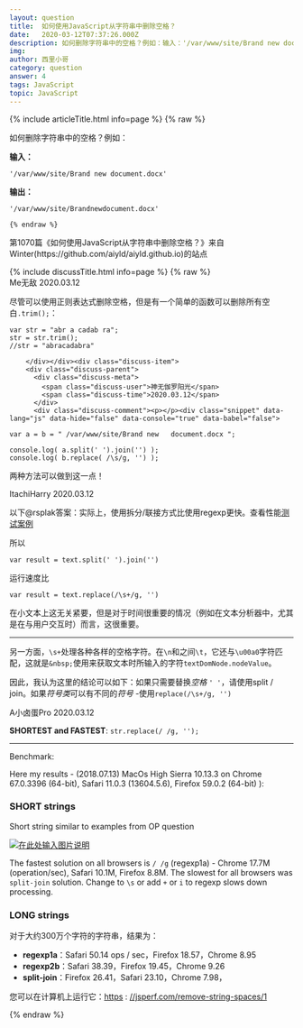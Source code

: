 ```yaml
---
layout: question
title:  如何使用JavaScript从字符串中删除空格？
date:   2020-03-12T07:37:26.000Z
description: 如何删除字符串中的空格？例如：输入：'/var/www/site/Brand new document.docx'输出：'/var/ww...
img: 
author: 西里小哥
category: question
answer: 4
tags: JavaScript
topic: JavaScript
---
```

<div class="article-root">
  <div class="article">
    {% include articleTitle.html info=page %}
    {% raw %}
    <div class="article-content"><p><font style="vertical-align: inherit;"><font style="vertical-align: inherit;">如何删除字符串中的空格？</font><font style="vertical-align: inherit;">例如：</font></font></p>

<p><strong><font style="vertical-align: inherit;"><font style="vertical-align: inherit;">输入：</font></font></strong></p>

<pre><code>'/var/www/site/Brand new document.docx'
</code></pre>

<p><strong><font style="vertical-align: inherit;"><font style="vertical-align: inherit;">输出：</font></font></strong></p>

<pre><code>'/var/www/site/Brandnewdocument.docx'
</code></pre></div>
    {% endraw %}
  </div>
  <p class="winter_mark">第1070篇《如何使用JavaScript从字符串中删除空格？》来自Winter(https://github.com/aiyld/aiyld.github.io)的站点</p>
  <div class="discuss-wrapper">
    {% include discussTitle.html info=page %}
    {% raw %}
    <div class="discuss-item">
        <div class="discuss-parent">
          <div class="discuss-meta">
            <span class="discuss-user">Me无敌</span>
            <span class="discuss-time">2020.03.12</span>
          </div>
          <div class="discuss-comment"><p><font style="vertical-align: inherit;"><font style="vertical-align: inherit;">尽管可以使用正则表达式删除空格，但是有一个简单的函数可以删除所有空白</font></font><code>.trim();</code><font style="vertical-align: inherit;"><font style="vertical-align: inherit;">：</font></font></p>

<pre><code>var str = "abr a cadab ra";<font></font>
str = str.trim();<font></font>
//str = "abracadabra"<font></font>
</code></pre></div>
        </div></div><div class="discuss-item">
        <div class="discuss-parent">
          <div class="discuss-meta">
            <span class="discuss-user">神无伽罗阳光</span>
            <span class="discuss-time">2020.03.12</span>
          </div>
          <div class="discuss-comment"><p></p><div class="snippet" data-lang="js" data-hide="false" data-console="true" data-babel="false">
<div class="snippet-code">
<pre class="snippet-code-js lang-js prettyprint-override"><code>var a = b = " /var/www/site/Brand new   document.docx ";<font></font>
<font></font>
console.log( a.split(' ').join('') );<font></font>
console.log( b.replace( /\s/g, '') ); </code></pre>
</div>
</div>
<p></p>

<p><font style="vertical-align: inherit;"><font style="vertical-align: inherit;">两种方法可以做到这一点！</font></font></p></div>
        </div></div><div class="discuss-item">
        <div class="discuss-parent">
          <div class="discuss-meta">
            <span class="discuss-user">ItachiHarry</span>
            <span class="discuss-time">2020.03.12</span>
          </div>
          <div class="discuss-comment"><p><font style="vertical-align: inherit;"><font style="vertical-align: inherit;">以下@rsplak答案：实际上，使用拆分/联接方式比使用regexp更快。</font><font style="vertical-align: inherit;">查看性能</font></font><a href="https://jsperf.com/best-remove-spaces" rel="noreferrer"><font style="vertical-align: inherit;"><font style="vertical-align: inherit;">测试案例</font></font></a></p>

<p><font style="vertical-align: inherit;"><font style="vertical-align: inherit;">所以 </font></font></p>

<p><code>var result = text.split(' ').join('')</code></p>

<p><font style="vertical-align: inherit;"><font style="vertical-align: inherit;">运行速度比</font></font></p>

<p><code>var result = text.replace(/\s+/g, '')</code></p>

<p><font style="vertical-align: inherit;"><font style="vertical-align: inherit;">在小文本上这无关紧要，但是对于时间很重要的情况（例如在文本分析器中，尤其是在与用户交互时）而言，这很重要。</font></font></p>

<hr>

<p><font style="vertical-align: inherit;"><font style="vertical-align: inherit;">另一方面，</font></font><code>\s+</code><font style="vertical-align: inherit;"><font style="vertical-align: inherit;">处理各种各样的空格字符。</font><font style="vertical-align: inherit;">在</font></font><code>\n</code><font style="vertical-align: inherit;"><font style="vertical-align: inherit;">和之间</font></font><code>\t</code><font style="vertical-align: inherit;"><font style="vertical-align: inherit;">，它还与</font></font><code>\u00a0</code><font style="vertical-align: inherit;"><font style="vertical-align: inherit;">字符</font><font style="vertical-align: inherit;">匹配</font><font style="vertical-align: inherit;">，这就是</font></font><code>&amp;nbsp;</code><font style="vertical-align: inherit;"><font style="vertical-align: inherit;">使用来获取文本时所输入的字符</font></font><code>textDomNode.nodeValue</code><font style="vertical-align: inherit;"><font style="vertical-align: inherit;">。</font></font></p>

<p><font style="vertical-align: inherit;"><font style="vertical-align: inherit;">因此，我认为这里的结论可以如下：如果只需要替换</font></font><em><font style="vertical-align: inherit;"><font style="vertical-align: inherit;">空格</font></font></em> <code>' '</code><font style="vertical-align: inherit;"><font style="vertical-align: inherit;">，请使用split / join。</font><font style="vertical-align: inherit;">如果</font></font><em><font style="vertical-align: inherit;"><font style="vertical-align: inherit;">符号类</font></font></em><font style="vertical-align: inherit;"><font style="vertical-align: inherit;">可以有不同的</font><em><font style="vertical-align: inherit;">符号</font></em><font style="vertical-align: inherit;"> -使用</font></font><code>replace(/\s+/g, '')</code></p></div>
        </div></div><div class="discuss-item">
        <div class="discuss-parent">
          <div class="discuss-meta">
            <span class="discuss-user">A小卤蛋Pro</span>
            <span class="discuss-time">2020.03.12</span>
          </div>
          <div class="discuss-comment"><p><strong>SHORTEST and FASTEST</strong>: <code>str.replace(/ /g, '');</code></p>

<hr>

<p>Benchmark:</p>

<p>Here my results - (2018.07.13) MacOs High Sierra 10.13.3 on Chrome 67.0.3396 (64-bit), Safari 11.0.3 (13604.5.6), Firefox 59.0.2 (64-bit) ):</p>

<h3>SHORT strings</h3>

<p>Short string similar to examples from OP question</p>

<p><a href="https://i.stack.imgur.com/RcsMa.png" rel="noreferrer"><img src="https://i.stack.imgur.com/RcsMa.png" alt="在此处输入图片说明"></a></p>

<p>The fastest solution on all browsers is <code>/ /g</code> (regexp1a) -  Chrome 17.7M (operation/sec), Safari 10.1M, Firefox 8.8M. The slowest for all browsers was <code>split-join</code> solution. Change <code></code> to <code>\s</code> or add <code>+</code> or <code>i</code> to regexp slows down processing.</p>

<h3>LONG strings</h3>

<p><font style="vertical-align: inherit;"><font style="vertical-align: inherit;">对于大约300万个字符的字符串，结果为：</font></font></p>

<ul>
<li><strong><font style="vertical-align: inherit;"><font style="vertical-align: inherit;">regexp1a</font></font></strong><font style="vertical-align: inherit;"><font style="vertical-align: inherit;">：Safari 50.14 ops / sec，Firefox 18.57，Chrome 8.95</font></font></li>
<li><strong><font style="vertical-align: inherit;"><font style="vertical-align: inherit;">regexp2b</font></font></strong><font style="vertical-align: inherit;"><font style="vertical-align: inherit;">：Safari 38.39，Firefox 19.45，Chrome 9.26</font></font></li>
<li><strong><font style="vertical-align: inherit;"><font style="vertical-align: inherit;">split-join</font></font></strong><font style="vertical-align: inherit;"><font style="vertical-align: inherit;">：Firefox 26.41，Safari 23.10，Chrome 7.98，</font></font></li>
</ul>

<p><font style="vertical-align: inherit;"><font style="vertical-align: inherit;">您可以在计算机上运行它：</font><a href="https://jsperf.com/remove-string-spaces/1" rel="noreferrer"><font style="vertical-align: inherit;">https</font></a><font style="vertical-align: inherit;"> : </font></font><a href="https://jsperf.com/remove-string-spaces/1" rel="noreferrer"><font style="vertical-align: inherit;"><font style="vertical-align: inherit;">//jsperf.com/remove-string-spaces/1</font></font></a></p></div>
        </div></div>
    {% endraw %}
  </div>
<div>
